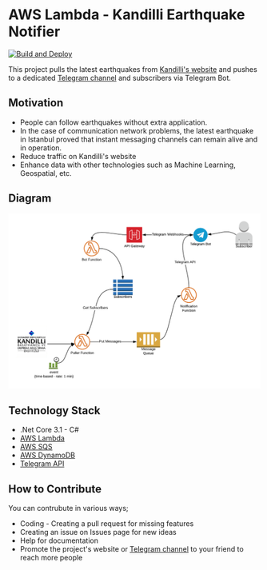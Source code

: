 
# AWS Lambda - Kandilli Earthquake Notifier

[![Build and Deploy](https://github.com/Geomates/KandilliEarthquakeNotifier/actions/workflows/deploy-lambda.yaml/badge.svg)](https://github.com/Geomates/KandilliEarthquakeNotifier/actions/workflows/deploy-lambda.yaml)

This project pulls the latest earthquakes from [Kandilli's website](http://www.koeri.boun.edu.tr) and pushes to a dedicated [Telegram channel](https://t.me/kandillisondepremler) and subscribers via Telegram Bot.

## Motivation

- People can follow earthquakes without extra application.
- In the case of communication network problems, the latest earthquake in Istanbul proved that instant messaging channels can remain alive and in operation.
- Reduce traffic on Kandilli's website
- Enhance data with other technologies such as Machine Learning, Geospatial, etc. 

## Diagram
![Diagram](./KandilliBotDiagram.png)

## Technology Stack
- .Net Core 3.1 - C#
- [AWS Lambda](https://aws.amazon.com/lambda/)
- [AWS SQS](https://aws.amazon.com/sqs/)
- [AWS DynamoDB](https://aws.amazon.com/dynamodb/)
- [Telegram API](https://core.telegram.org/)

## How to Contribute

You can contrubute in various ways;

-  Coding - Creating a pull request for missing features
-  Creating an issue on Issues page for new ideas
-  Help for documentation
-  Promote the project's website or [Telegram channel](https://t.me/kandillisondepremler) to your friend to reach more people